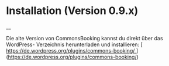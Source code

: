 #  Installation (Version 0.9.x)

__

Die alte Version von CommonsBooking kannst du direkt über das WordPress-
Verzeichnis herunterladen und installieren: [ [
https://de.wordpress.org/plugins/commons-booking/
](https://de.wordpress.org/plugins/commons-booking/)
](https://de.wordpress.org/plugins/commons-booking/)

